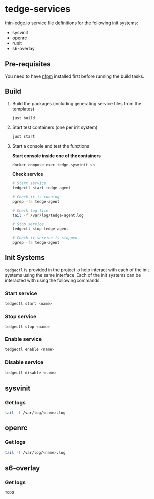 # tedge-services

thin-edge.io service file definitions for the following init systems:

* sysvinit
* openrc
* runit
* s6-overlay

## Pre-requisites

You need to have [nfpm](https://nfpm.goreleaser.com/install/) installed first before running the build tasks.

## Build

1. Build the packages (including generating service files from the templates)

    ```sh
    just build
    ```

2. Start test containers (one per init system)

    ```sh
    just start
    ```

3. Start a console and test the functions

    **Start console inside one of the containers**

    ```sh
    docker compose exec tedge-sysvinit sh
    ```

    **Check service**

    ```sh
    # Start service
    tedgectl start tedge-agent

    # Check it is running
    pgrep -fa tedge-agent

    # Check log file
    tail -f /var/log/tedge-agent.log

    # Stop service
    tedgectl stop tedge-agent

    # Check if service is stopped
    pgrep -fa tedge-agent
    ```

## Init Systems

`tedgectl` is provided in the project to help interact with each of the init systems using the same interface. Each of the init systems can be interacted with using the following commands.

### Start service

```sh
tedgectl start <name>
```

### Stop service

```sh
tedgectl stop <name>
```

### Enable service

```sh
tedgectl enable <name>
```

### Disable service

```sh
tedgectl disable <name>
```


## sysvinit

### Get logs

```sh
tail -f /var/log/<name>.log
```

## openrc

### Get logs

```sh
tail -f /var/log/<name>.log
```

## s6-overlay

### Get logs

```sh
TODO
```
